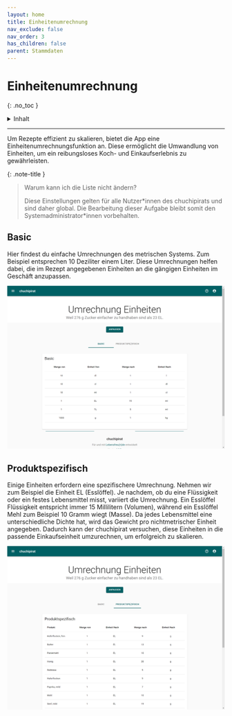 ```yaml
---
layout: home
title: Einheitenumrechnung
nav_exclude: false
nav_order: 3
has_children: false
parent: Stammdaten
---
```

# Einheitenumrechnung
{: .no_toc }

<details markdown="block">
  <summary>
    Inhalt
  </summary>
  {: .text-delta }
- TOC
{:toc}
</details>

---

Um Rezepte effizient zu skalieren, bietet die App eine Einheitenumrechnungsfunktion an. Diese ermöglicht die Umwandlung von Einheiten, um ein reibungsloses Koch- und Einkaufserlebnis zu gewährleisten.

{: .note-title }

> Warum kann ich die Liste nicht ändern?
>
>Diese Einstellungen gelten für alle Nutzer\*innen des chuchipirats und sind daher global. Die Bearbeitung dieser Aufgabe bleibt somit den Systemadministrator\*innen vorbehalten.
## Basic

Hier findest du einfache Umrechnungen des metrischen Systems. Zum Beispiel entsprechen 10 Deziliter einem Liter. Diese Umrechnungen helfen dabei, die im Rezept angegebenen Einheiten an die gängigen Einheiten im Geschäft anzupassen.

![Basic Einheitenumrechnung](https://github.com/chuchipirat/chuchipirat.github.io/blob/main/docs/masterdata/_images/unitconversion_basic.png?raw=true)

## Produktspezifisch

Einige Einheiten erfordern eine spezifischere Umrechnung. Nehmen wir zum Beispiel die Einheit EL (Esslöffel). Je nachdem, ob du eine Flüssigkeit oder ein festes Lebensmittel misst, variiert die Umrechnung. Ein Esslöffel Flüssigkeit entspricht immer 15 Millilitern (Volumen), während ein Esslöffel Mehl zum Beispiel 10 Gramm wiegt (Masse). Da jedes Lebensmittel eine unterschiedliche Dichte hat, wird das Gewicht pro nichtmetrischer Einheit angegeben. Dadurch kann der chuchipirat versuchen, diese Einheiten in die passende Einkaufseinheit umzurechnen, um erfolgreich zu skalieren.

![Produkte Einheitenumrechnung](https://github.com/chuchipirat/chuchipirat.github.io/blob/main/docs/masterdata/_images/unitconversion_products.png?raw=true)